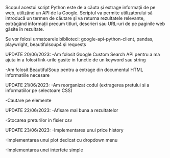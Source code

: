 Scopul acestui script Python este de a căuta și extrage informații de pe web, utilizând un API de la Google. 
Scriptul va permite utilizatorului să introducă un termen de căutare și va returna rezultatele relevante, extrăgând informații precum titluri, 
descrieri sau URL-uri de pe paginile web găsite în rezultate.

 Se vor folosi urmatoarele biblioteci: google-api-python-client, pandas, playwright, beautifulsoup4 și requests

UPDATE 20/06/2023: 
-Am folosit Google Custom Search API pentru a ma ajuta in a folosi link-urile gasite in functie de un keyword sau string

-Am folosit BeautifulSoup pentru a extrage din documentul HTML informatiile necesare

UPDATE 21/06/2023:
-Am reorganizat codul (extragerea pretului si a informatiilor pe selectoare CSS)

-Cautare pe elemente

UPDATE 22/06/2023:
-Afisare mai buna a rezultatelor

-Stocarea preturilor in fisier csv

UPDATE 23/06/2023:
-Implementarea unui price history

-Implementarea unui plot dedicat cu dropdown menu

-Implementarea unei interfete simple

